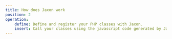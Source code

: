 ```yaml
---
title: How does Jaxon work
position: 2
operation:
    define: Define and register your PHP classes with Jaxon.
    insert: Call your classes using the javascript code generated by Jaxon.
---
```

